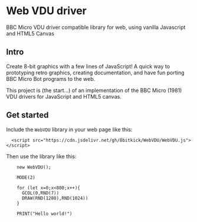 # Web VDU driver
BBC Micro VDU driver compatible library for web, using vanilla Javascript and HTML5 Canvas

## Intro
Create 8-bit graphics with a few lines of JavaScript! A quick way to prototyping retro graphics, creating documentation, and have fun porting BBC Micro Bot programs to the web.

This project is (the start...) of an implementation of the BBC Micro (1981) VDU drivers for JavaScript and HTML5 canvas.

## Get started

Include the `WebVDU` library in your web page like this:

```
  <script src="https://cdn.jsdelivr.net/gh/8bitkick/WebVDU/WebVDU.js"></script>
```


Then use the library like this:

```
    new WebVDU();
    
    MODE(2)

    for (let x=0;x<800;x++){
      GCOL(0,RND(7))
      DRAW(RND(1280),RND(1024))
    }

    PRINT("Hello world!")
  ```
